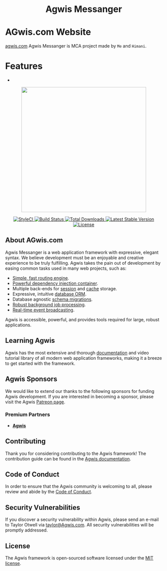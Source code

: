 <h1 align="center">Agwis Messanger</h1>

# AGwis.com Website
[agwis.com](http://agwis.com) Agwis Messanger is MCA project made by `Me` and `Himani`.

# Features
- 

<p align="center">
    <a href="https://agwis.com" target="_blank">
        <img src="https://raw.githubusercontent.com/Laravel/art/master/logo-lockup/5%20SVG/2%20CMYK/1%20Full%20Color/Laravel-logolockup-cmyk-red.svg" width="400">
    </a>
</p>

<p align="center">
    <a href="https://github.styleci.io/repos/276014374">
        <img alt="StyleCI" src="https://github.styleci.io/repos/276014374/shield?branch=master">
    </a>
    <a href="https://www.travis-ci.com/github/Agwis-Software/agwis-msg">
        <img src="https://api.travis-ci.com/Agwis-Software/agwis-msg.svg?branch=master" alt="Build Status">
    </a>
    <a href="https://packagist.org/packages/Agwis-Software/agwis-msg">
        <img src="https://img.shields.io/packagist/dt/laravel/framework" alt="Total Downloads">
    </a>
    <a href="https://packagist.org/packages/laravel/framework">
        <img src="https://img.shields.io/packagist/v/laravel/framework" alt="Latest Stable Version">
    </a>
    <a href="https://packagist.org/packages/laravel/framework">
        <img src="https://img.shields.io/packagist/l/laravel/framework" alt="License">
    </a>
</p>

## About AGwis.com

Agwis Messanger is a web application framework with expressive, elegant syntax. We believe development must be an enjoyable and creative experience to be truly fulfilling. Agwis takes the pain out of development by easing common tasks used in many web projects, such as:

- [Simple, fast routing engine](https://Agwis.com/docs/routing).
- [Powerful dependency injection container](https://Agwis.com/docs/container).
- Multiple back-ends for [session](https://Agwis.com/docs/session) and [cache](https://Agwis.com/docs/cache) storage.
- Expressive, intuitive [database ORM](https://Agwis.com/docs/eloquent).
- Database agnostic [schema migrations](https://Agwis.com/docs/migrations).
- [Robust background job processing](https://Agwis.com/docs/queues).
- [Real-time event broadcasting](https://Agwis.com/docs/broadcasting).

Agwis is accessible, powerful, and provides tools required for large, robust applications.

## Learning Agwis

Agwis has the most extensive and thorough [documentation](https://agwis.com/docs) and video tutorial library of all modern web application frameworks, making it a breeze to get started with the framework.

## Agwis Sponsors

We would like to extend our thanks to the following sponsors for funding Agwis development. If you are interested in becoming a sponsor, please visit the Agwis [Patreon page](https://patreon.com/gaurangkumar).

### Premium Partners

- **[Agwis](https://agwis.com/)**

## Contributing

Thank you for considering contributing to the Agwis framework! The contribution guide can be found in the [Agwis documentation](https://agwis.com/docs/contributions).

## Code of Conduct

In order to ensure that the Agwis community is welcoming to all, please review and abide by the [Code of Conduct](https://agwis.com/docs/contributions#code-of-conduct).

## Security Vulnerabilities

If you discover a security vulnerability within Agwis, please send an e-mail to Taylor Otwell via [taylor@Agwis.com](mailto:gk@agwis.com). All security vulnerabilities will be promptly addressed.

## License

The Agwis framework is open-sourced software licensed under the [MIT license](https://opensource.org/licenses/MIT).
